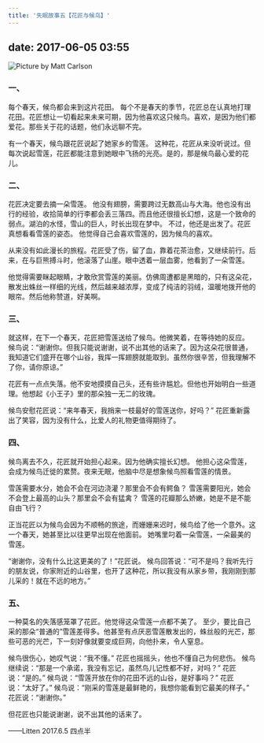 ```yaml
---
title: '失眠故事五【花匠与候鸟】'
---
```


## date: 2017-06-05 03:55

![Picture by Matt Carlson](/assets/blogImg/diary-29.jpg)

### 一、

每个春天，候鸟都会来到这片花田。
每个不是春天的季节，花匠总在认真地打理花田。花匠想让一切看起来未来可期，因为他喜欢这只候鸟。喜欢，是因为他们都爱花。那些关于花的话题，他们永远聊不完。

有一个春天，候鸟跟花匠说起了她家乡的雪莲。
这种花，花匠从来没听说过。但每次说起雪莲，花匠都能注意到她眼中飞扬的光亮。是的，那是候鸟最心爱的花儿。

<!-- more -->

### 二、

花匠决定要去摘一朵雪莲。
他没有翅膀，需要跨过无数高山与大海。他也没有出行的经验，收拾简单的行李都会丢三落四。而且他还很擅长幻想，这是一个致命的弱点。湖泊的水怪，雪山的巨人，时长出现在梦中。
不过，他还是出发了。花匠真想看看雪莲的姿态。
他觉得自己会喜欢雪莲的，因为候鸟的喜欢。

从来没有如此漫长的旅程。花匠受了伤，留了血，靠着花茶治愈，又继续前行。后来，在与巨熊搏斗时，他滚落了山崖。眼中透着一层血雾，他看到了一朵雪莲。

他觉得需要眯起眼睛，才敢欣赏雪莲的美丽。仿佛周遭都是黑暗的，只有这朵花，散发出蛛丝一样细的光线，然后越来越浓厚，变成了纯洁的羽绒，温暖地拨开他的眼帘。然后他称赞道，好美啊。

### 三、

就这样，在下一个春天，花匠把雪莲送给了候鸟。他微笑着，在等待她的反应。
候鸟说：“谢谢你。但我只能说谢谢，说不出其他的话来了。因为这朵花很普通，我知道它们盛开在哪个山谷，我挥一挥翅膀就能取到。虽然你很辛苦，但我理解不了你，请你原谅。”

花匠有一点点失落。他不安地摸摸自己头，还有些许尴尬。但他也开始明白一些道理。他想起《小王子》里的那朵独一无二的玫瑰。

候鸟安慰花匠说：“来年春天，我捎来一枝最好的雪莲送你，好吗？”
花匠重新露出了笑容，因为没有什么，比爱人的礼物更值得期待了。

### 四、

候鸟离去不久，花匠就开始担心起来。因为他确实擅长幻想。
他担心这朵雪莲，会成为候鸟迁徙的累赘。夜来无眠，他脑中尽是想象候鸟照看雪莲的情景。

雪莲需要水分，她会不会在河边浇灌？那里会不会有鳄鱼？
雪莲需要阳光，她会不会登上最高的山头？那里会不会有猛禽？
雪莲的花瓣那么娇嫩，她是不是不能自由飞行？

正当花匠以为候鸟会因为不顺畅的旅途，而姗姗来迟时，候鸟给了他一个意外。这一个春天，她甚至比以往更早出现在他面前。
她嘴里叼着一朵雪莲，一朵最美的雪莲。

“谢谢你，没有什么比这更美的了！”花匠说。
候鸟回答说：“可不是吗？我听先行的朋友说，你家附近的山谷里，也开了这种花，所以我没有从家乡带，我刚刚到那儿采的！就在不远的地方。”

### 五、

一种莫名的失落感笼罩了花匠。他觉得这朵雪莲一点都不美了。
至少，要比自己采的那朵“普通的”雪莲差得多。他甚至有点厌恶雪莲散发出的，蛛丝般的光芒，那些可恶的光芒，下一刻好像就要变成巨网，向他扑来，令人窒息。

候鸟很伤心，她叹气说：“我不懂。”
花匠也摇摇头，他也不懂自己为何悲伤。
候鸟继续说：“那是一个承诺，我没有忘记，虽然鸟儿记性都不好，对吗？”
花匠说：“是的。”
候鸟说：“雪莲开放在你的花田不远的山谷，是好事吗？”
花匠说：“太好了。”
候鸟说：“刚采的雪莲是最鲜艳的，我想你能看到它最美的样子。”
花匠说：“谢谢你。”

但花匠也只能说谢谢，说不出其他的话来了。

——Litten 2017.6.5 四点半
